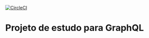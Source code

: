 [![CircleCI](https://circleci.com/gh/professorgilmagro/graphql.svg?style=shield)](https://circleci.com/gh/professorgilmagro/graphql)

# Projeto de estudo para GraphQL

